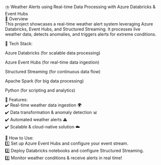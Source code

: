⛈️ Weather Alerts using Real-time Data Processing with Azure Databricks & Event Hubs<br>
🚀 Overview<br>
This project showcases a real-time weather alert system leveraging Azure Databricks, Event Hubs, and Structured Streaming. It processes live weather data, detects anomalies, and triggers alerts for extreme conditions.

🔹 Tech Stack:

Azure Databricks (for scalable data processing)

Azure Event Hubs (for real-time data ingestion)

Structured Streaming (for continuous data flow)

Apache Spark (for big data processing)

Python (for scripting and analytics)

📌 Features:<br>
✔️ Real-time weather data ingestion 🌍<br>
✔️ Data transformation & anomaly detection 📊<br>
✔️ Automated weather alerts ⚠️<br>
✔️ Scalable & cloud-native solution ☁️<br>

📢 How to Use:<br>
1️⃣ Set up Azure Event Hubs and configure your event stream.<br>
2️⃣ Deploy Databricks notebooks and configure Structured Streaming.<br>
3️⃣ Monitor weather conditions & receive alerts in real time!<br>



